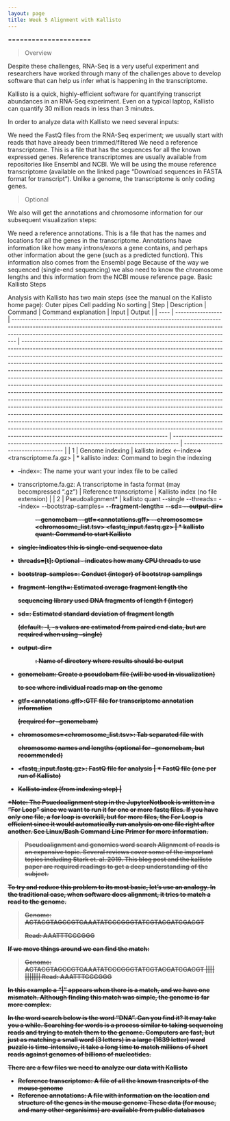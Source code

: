 ```yaml
---
layout: page
title: Week 5 Alignment with Kallisto 
---
```



=====================

> Overview


Despite these challenges, RNA-Seq is a very useful experiment and researchers have worked through many of the challenges above to develop software that can help us infer what is happening in the transcriptome.

Kallisto is a quick, highly-efficient software for quantifying transcript abundances in an RNA-Seq experiment. Even on a typical laptop, Kallisto can quantify 30 million reads in less than 3 minutes.

In order to analyze data with Kallisto we need several inputs:

We need the FastQ files from the RNA-Seq experiment; we usually start with reads that have already been trimmed/filtered
We need a reference transcriptome. This is a file that has the sequences for all the known expressed genes. Reference transcriptomes are usually available from repositories like Ensembl and NCBI. We will be using the mouse reference transcriptome (available on the linked page “Download sequences in FASTA format for transcript”). Unlike a genome, the transcriptome is only coding genes.




>Optional

We also will get the annotations and chromosome information for our subsequent visualization steps:

We need a reference annotations. This is a file that has the names and locations for all the genes in the transcriptome. Annotations have information like how many introns/exons a gene contains, and perhaps other information about the gene (such as a predicted function). This information also comes from the Ensembl page
Because of the way we sequenced (single-end sequencing) we also need to know the chromosome lengths and this information from the NCBI mouse reference page.
Basic Kallisto Steps

Analysis with Kallisto has two main steps (see the manual on the Kallisto home page):
 Outer pipes  Cell padding 
No sorting
| Step | Description       | Command                                                                                                                                                                                                                                     | Command explanation                                                                                                                                                                                                                                                                                                                                                                                                                                                                                                                                                                                                                                                                                                                                                                                                                                                                                                                                                                                                                                                                                         | Input                                                                            | Output                             |
| ---- | ----------------- | ------------------------------------------------------------------------------------------------------------------------------------------------------------------------------------------------------------------------------------------- | ----------------------------------------------------------------------------------------------------------------------------------------------------------------------------------------------------------------------------------------------------------------------------------------------------------------------------------------------------------------------------------------------------------------------------------------------------------------------------------------------------------------------------------------------------------------------------------------------------------------------------------------------------------------------------------------------------------------------------------------------------------------------------------------------------------------------------------------------------------------------------------------------------------------------------------------------------------------------------------------------------------------------------------------------------------------------------------------------------------- | -------------------------------------------------------------------------------- | ---------------------------------- |
| 1    | Genome indexing   | kallisto index <--index\=\> <transcriptome.fa.gz>                                                                                                                                                                                           | *   kallisto index: Command to begin the indexing
*   –index=: The name your want your index file to be called
*   transcriptome.fa.gz: A transcriptome in fasta format (may becompressed “.gz”)                                                                                                                                                                                                                                                                                                                                                                                                                                                                                                                                                                                                                                                                                                                                                                                                                                                                                                            | Reference transcriptome                                                          | Kallisto index (no file extension) |
| 2    | Pseudoalignment\* | kallisto quant
--single
--threads\=<t>
--index\=<index name>
--bootstrap-samples\=<b>
--fragment-length\=<f>
--sd\=<s>
--output-dir\=<dir>
--genomebam
--gtf\=<annotations.gff>
--chromosomes\=<chromosome_list.tsv>
<fastq_input.fastq.gz> | *   kallisto quant: Command to start Kallisto
*   single: Indicates this is single-end sequence data
*   threads=[t]: Optional - indicates how many CPU threads to use
*   bootstrap-samples=<b>: Conduct <b> (integer) of bootstrap samplings
*   fragment-length=<f>: Estimated average fragment length the
    
    sequencing library used DNA fragments of length f (integer)
    
*   sd=<s>: Estimated standard deviation of fragment length
    
    (default: -l, -s values are estimated from paired end data, but are required when using –single)
    
*   output-dir=<dir>: Name of directory where results should be output
*   genomebam: Create a pseudobam file (will be used in visualization)
    
    to see where individual reads map on the genome
    
*   gtf=<annotations.gff>:GTF file for transcriptome annotation information
    
    (required for –genomebam)
    
*   chromosomes=<chromosome_list.tsv>: Tab separated file with
    
    chromosome names and lengths (optional for –genomebam, but recommended)
    
*   <fastq_input.fastq.gz>: FastQ file for analysis | *   FastQ file (one per run of Kallisto)
*   Kallisto index (from indexing step) |

  
  *Note: The Psuedoalignment step in the JupyterNotbook is written in a “For Loop” since we want to run it for one or more fastq files. If you have only one file, a for loop is overkill, but for more files, the For Loop is efficient since it would automatically run analysis on one file right after another. See Linux/Bash Command Line Primer for more information.

>Pseudoalignment and genomics word search
Alignment of reads is an expansive topic. Several reviews cover some of the important topics including Stark et. al. 2019. This blog post and the kallisto paper are required readings to get a deep understanding of the subject.

To try and reduce this problem to its most basic, let’s use an analogy. In the traditional case, when software does alignment, it tries to match a read to the genome.
  
  
  
  
> Genome: ACTACGTAGCCGTCAAATATCCCGGGTATCGTACGATCGACGT
>
> Read:   AAATTTCCCGGG
  
If we move things around we can find the match:


> Genome: ACTACGTAGCCGTCAAATATCCCGGGTATCGTACGATCGACGT
>                    |||| |||||||
> Read:              AAATTTCCCGGG
  
 
  
In this example a “|” appears when there is a match, and we have one mismatch. Although finding this match was simple, the genome is far more complex.

In the word search below is the word “DNA”. Can you find it? It may take you a while. Searching for words is a process similar to taking sequencing reads and trying to match them to the genome. Computers are fast, but just as matching a small word (3 letters) in a large (1639 letter) word puzzle is time-intensive, it take a long time to match millions of short reads against genomes of billions of nucleotides.


 
  
There are a few files we need to analyze our data with Kallisto

- Reference transcriptome: A file of all the known trasncripts of the mouse genome
- Reference annotations: A file with information on the location and structure of the genes in the mouse genome
These data (for mouse, and many other organisims) are available from public databases
  
  
  

  
  
  
  
  
